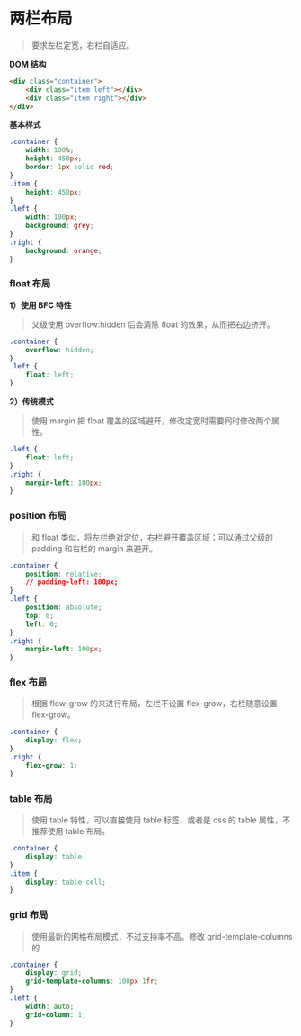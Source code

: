 # 两栏布局
> 要求左栏定宽，右栏自适应。

**DOM 结构**

```html
<div class="container">
    <div class="item left"></div>
    <div class="item right"></div>
</div>
```

**基本样式**

```css
.container {
    width: 100%;
    height: 450px;
    border: 1px solid red;
}
.item {
    height: 450px;
}
.left {
    width: 100px;
    background: grey;
}
.right {
    background: orange;
}
```

### float 布局

**1）使用 BFC 特性**

> 父级使用 overflow:hidden 后会清除 float 的效果，从而把右边挤开。

```css
.container {
    overflow: hidden;
}
.left {
    float: left;
}
```

**2）传统模式**

> 使用 margin 把 float 覆盖的区域避开，修改定宽时需要同时修改两个属性。

```css
.left {
    float: left;
}
.right {
    margin-left: 100px;
}
```

### position 布局

> 和 float 类似，将左栏绝对定位，右栏避开覆盖区域；可以通过父级的 padding 和右栏的 margin 来避开。

```css
.container {
    position: relative;
    // padding-left: 100px;
}
.left {
    position: absolute;
    top: 0;
    left: 0;
}
.right {
    margin-left: 100px;
}
```

### flex 布局

> 根据 flow-grow 的来进行布局，左栏不设置 flex-grow，右栏随意设置 flex-grow。

```css
.container {
    display: flex;
}
.right {
    flex-grow: 1;
}
```

### table 布局

> 使用 table 特性，可以直接使用 table 标签，或者是 css 的 table 属性，不推荐使用 table 布局。

```css
.container {
    display: table;
}
.item {
    display: table-cell;
}
```

### grid 布局

> 使用最新的网格布局模式，不过支持率不高。修改 grid-template-columns 的

```css
.container {
    display: grid;
    grid-template-columns: 100px 1fr;
}
.left {
    width: auto;
    grid-column: 1;
}
```
